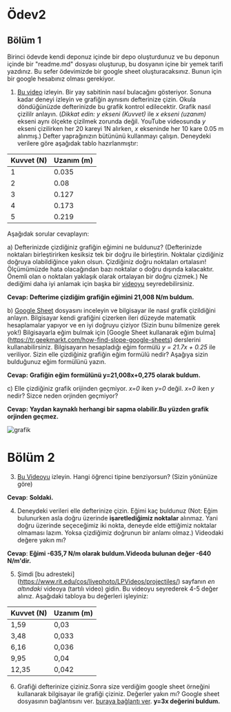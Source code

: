 # Ödev2
## Bölüm 1
Birinci ödevde kendi deponuz içinde bir depo oluşturdunuz ve bu deponun içinde bir "readme.md" dosyası oluşturup, bu dosyanın içine bir yemek tarifi yazdınız. Bu sefer ödevimizde bir google sheet oluşturacaksınız. Bunun için bir google hesabınız olması gerekiyor.

1. [Bu video](https://www.youtube.com/watch?v=QQCJeAqBumE) izleyin. Bir yay sabitinin nasıl bulacağını gösteriyor. Sonuna kadar deneyi  izleyin ve grafiğin aynısını defterinize çizin. Okula döndüğünüzde defterinizde bu grafik kontrol edilecektir. Grafik nasıl çizililr anlayın. (*Dikkat edin:* *y ekseni (Kuvvet)*  ile *x ekseni (uzanım)* ekseni aynı ölçekte çizilmek zorunda değil. YouTube videosunda *y* ekseni çizilirken her 20 kareyi 1N alırken, *x* ekseninde her 10 kare 0.05 m alınmış.) Defter yaprağınızın bütününü kullanmayı çalışın.  Deneydeki verilere göre aşağıdak tablo hazırlanmıştır:

|Kuvvet (N) | Uzanım (m)|
|-----------|-----------|
|1          | 0.035     |
|2          | 0.08      |
|3          | 0.127    |
|4          | 0.173     |
|5          | 0.219     |



Aşağıdak sorular cevaplayın:

a) Defterinizde çizdiğiniz grafiğin eğimini ne buldunuz? (Defterinizde noktaları birleştirirken kesiksiz tek bir doğru ile birleştirin.  Noktalar çizdiğiniz doğruya olabildiğince yakın olsun. Çizdiğiniz doğru noktaları ortalasın! Ölçümümüzde hata olacağından bazı noktalar o doğru dışında kalacaktır. Önemli olan o noktaları yaklaşık olarak ortalayan bir doğru çizmek.) Ne dediğimi daha iyi anlamak için başka bir [videoyu](https://www.youtube.com/watch?v=s0YMDXf-2SI) seyredebilirsiniz. 

**Cevap:** **Defterime çizdiğim grafiğin eğimini 21,008 N/m buldum.**

b) [Google Sheet](https://docs.google.com/spreadsheets/d/1bisKMNywxr-SMfI6ju_TQ8Yvb5NjG3bL3VnrP7Rth6o/edit?usp=sharing) dosyasını inceleyin ve bilgisayar ile nasıl grafik çizildiğini anlayın. Bilgisayar kendi grafiğini çizerken ileri düzeyde matematik hesaplamalar yapıyor ve en iyi doğruyu çiziyor (Sizin bunu bilmenize gerek yok!)  Bilgisayarla eğim bulmak için [Google Sheet kullanarak eğim bulma] (https://tr.geekmarkt.com/how-find-slope-google-sheets) derslerini kullanabilirsiniz. Bilgisayarın hesapladığı eğim formülü *y = 21.7x + 0.25* ile veriliyor. Sizin elle çizdiğiniz grafiğin eğim formülü nedir? Aşağıya sizin bulduğunuz eğim formülünü yazın. 

**Cevap:** **Grafiğin eğim formülünü y=21,008x+0,275 olarak buldum.**

c) Elle çizdiğiniz grafik orijinden geçmiyor.  *x=0* iken *y=0* değil. *x=0* iken *y* nedir? Sizce neden orjinden geçmiyor?

**Cevap:** **Yaydan kaynaklı herhangi bir sapma olabilir.Bu yüzden grafik orjinden geçmez.**


![grafik]()


# Bölüm 2
3. [Bu Videoyu](https://www.youtube.com/watch?v=EbVeoJBjHTw) izleyin. Hangi öğrenci tipine benziyorsun? (Sizin yönünüze göre)

**Cevap**: **Soldaki.**

4. Deneydeki verileri elle defterinize çizin. Eğimi kaç buldunuz (Not: Eğim bulunurken asla doğru üzerinde **işaretlediğimiz noktalar**  alınmaz. Yani doğru üzerinde seçeceğimiz iki nokta, deneyde elde ettiğimiz noktalar olmaması lazım. Yoksa çizdiğimiz doğrunun bir anlamı olmaz.) Videodaki değere yakın mı?

**Cevap**: **Eğimi -635,7 N/m olarak buldum.Videoda bulunan değer -640 N/m'dir.**

5. Şimdi [bu adresteki] (https://www.rit.edu/cos/livephoto/LPVideos/projectiles/) sayfanın *en altındaki* videoya (tartılı video) gidin. Bu videoyu seyrederek 4-5 değer alınız. Aşağıdaki tabloya bu değerleri işleyiniz:

|Kuvvet (N) | Uzanım (m)|
|-----------|-----------|
|      1,59    |   0,03  |
|      3,48    |   0,033  |
|    6,16    |   0,036 |
|    9,95    |   0,04 |
|   12,35     |   0,042 |

6. Grafiği defterinize çiziniz.Sonra size verdiğim google sheet örneğini kullanarak bilgisayar ile grafiği çiziniz. Değerler yakın mı? Google sheet dosyasının bağlantısını ver. [buraya bağlantı ver](https://docs.google.com/spreadsheets/d/10e8TGWudx5QkPZ510ky7dz2C_g4QM20fZ7sVbZ3RcsY/edit#gid=0 ). 
 **y=3x değerini buldum.**
